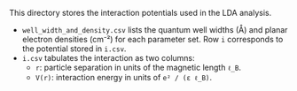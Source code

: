 This directory stores the interaction potentials used in the LDA analysis.

- `well_width_and_density.csv` lists the quantum well widths (Å) and planar electron densities (cm⁻²) for each parameter set. Row `i` corresponds to the potential stored in `i.csv`.
- `i.csv` tabulates the interaction as two columns:
  - `r`: particle separation in units of the magnetic length `ℓ_B`.
  - `V(r)`: interaction energy in units of `e² / (ε ℓ_B)`.
